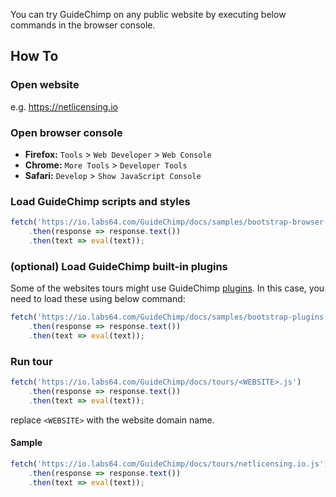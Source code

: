 You can try GuideChimp on any public website by executing below commands in the browser console.

## How To

### Open website
e.g. https://netlicensing.io

### Open browser console
- **Firefox:** `Tools` > `Web Developer` > `Web Console`
- **Chrome:**  `More Tools` > `Developer Tools`
- **Safari:**  `Develop` > `Show JavaScript Console`

### Load GuideChimp scripts and styles
```javascript
fetch('https://io.labs64.com/GuideChimp/docs/samples/bootstrap-browser-console.js')
    .then(response => response.text())
    .then(text => eval(text));
```

### (optional) Load GuideChimp built-in plugins

Some of the websites tours might use GuideChimp [plugins](https://github.com/Labs64/GuideChimp/wiki/Plugins).
In this case, you need to load these using below command:

```javascript
fetch('https://io.labs64.com/GuideChimp/docs/samples/bootstrap-plugins.js')
    .then(response => response.text())
    .then(text => eval(text));
```

### Run tour
```javascript
fetch('https://io.labs64.com/GuideChimp/docs/tours/<WEBSITE>.js')
    .then(response => response.text())
    .then(text => eval(text));
```
replace `<WEBSITE>` with the website domain name.

#### Sample
```javascript
fetch('https://io.labs64.com/GuideChimp/docs/tours/netlicensing.io.js')
    .then(response => response.text())
    .then(text => eval(text));
```
